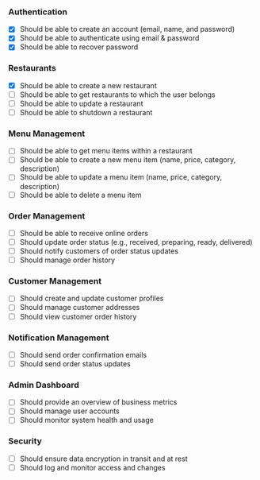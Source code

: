 ### Authentication

- [x] Should be able to create an account (email, name, and password)
- [x] Should be able to authenticate using email & password
- [x] Should be able to recover password

### Restaurants

- [x] Should be able to create a new restaurant
- [ ] Should be able to get restaurants to which the user belongs
- [ ] Should be able to update a restaurant
- [ ] Should be able to shutdown a restaurant

### Menu Management

- [ ] Should be able to get menu items within a restaurant
- [ ] Should be able to create a new menu item (name, price, category, description)
- [ ] Should be able to update a menu item (name, price, category, description)
- [ ] Should be able to delete a menu item

### Order Management

- [ ] Should be able to receive online orders
- [ ] Should update order status (e.g., received, preparing, ready, delivered)
- [ ] Should notify customers of order status updates
- [ ] Should manage order history

### Customer Management

- [ ] Should create and update customer profiles
- [ ] Should manage customer addresses
- [ ] Should view customer order history

### Notification Management

- [ ] Should send order confirmation emails
- [ ] Should send order status updates

### Admin Dashboard

- [ ] Should provide an overview of business metrics
- [ ] Should manage user accounts
- [ ] Should monitor system health and usage

### Security

- [ ] Should ensure data encryption in transit and at rest
- [ ] Should log and monitor access and changes
